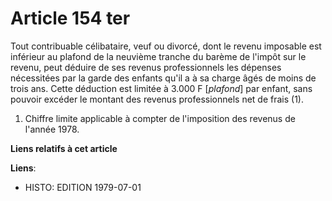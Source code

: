 # Article 154 ter

Tout contribuable célibataire, veuf ou divorcé, dont le revenu imposable est inférieur au plafond de la neuvième tranche du
barème de l'impôt sur le revenu, peut déduire de ses revenus professionnels les dépenses nécessitées par la garde des enfants
qu'il a à sa charge âgés de moins de trois ans. Cette déduction est limitée à 3.000 F [*plafond*] par enfant, sans pouvoir
excéder le montant des revenus professionnels net de frais (1).

1)  Chiffre limite applicable à compter de l'imposition des revenus de l'année 1978.

**Liens relatifs à cet article**

**Liens**:

  - HISTO: EDITION 1979-07-01
